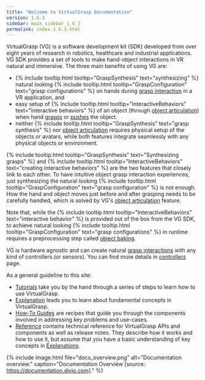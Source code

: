 ```yaml
---
title: "Welcome to VirtualGrasp Documentation"
version: 1.6.3
sidebar: main_sidebar_1_6_3
permalink: index.1.6.3.html
---
```


VirtualGrasp (VG) is a software development kit (SDK) developed from over eight years of research in robotics, healthcare and industrial applications.
VG SDK provides a set of tools to make hand-object interactions in VR natural and immersive. The three main benefits of using VG are:
* {% include tooltip.html tooltip="GraspSynthesis" text="synthesizing" %} natural looking {% include tooltip.html tooltip="GraspConfiguration" text="grasp configurations" %} on hands during [grasp interaction](grasp_interaction.1.6.3.html) in a VR application, and
* easy setup of {% include tooltip.html tooltip="InteractiveBehaviors" text="interactive behaviors" %} of an object (through [object articulation](object_articulation.1.6.3.html)) when hand [grasps](grasp_interaction.1.6.3.html) or [pushes](push_interaction.1.6.3.html) the object. 
* neither {% include tooltip.html tooltip="GraspSynthesis" text="grasp synthesis" %} nor [object articulation](object_articulation.1.6.3.html) requires physical setup of the objects or avatars, while both features integrate seamlessly with any physical objects or environment.

{% include tooltip.html tooltip="GraspSynthesis" text="Synthesizing grasps" %} and {% include tooltip.html tooltip="InteractiveBehaviors" text="creating interactive behaviors" %} are the two features that closely link to each other. 
To have intuitive object grasp interaction experiences, just synthesizing the natural looking 
{% include tooltip.html tooltip="GraspConfiguration" text="grasp configuration" %} is not enough. How the hand and object moves just before and after grasping needs to be carefully handled, which is solved by VG's [object articulation](object_articulation.1.6.3.html) feature.

Note that, while the {% include tooltip.html tooltip="InteractiveBehaviors" text="interactive behavior" %} is provided out of the box from the VG SDK, 
to achieve natural looking {% include tooltip.html tooltip="GraspConfiguration" text="grasp configurations" %} in runtime
requires a preprocessing step called [object baking](object_baking.1.6.3.html).

VG is hardware agnostic and can create natural [grasp interactions](grasp_interaction.1.6.3.html) with any kind of controllers (or sensors). 
You can find more details in [controllers](controllers.1.6.3.html) page.

As a general guideline to this site:

* [Tutorials](unity_get_started_installation.1.6.3.html) take you by the hand through a series of steps to learn how to use VirtualGrasp.
* [Explanation](controllers.1.6.3.html) leads you to learn about fundamental concepts in VirtualGrasp.
* [How-To Guides](unity_component_myvirtualgrasp.1.6.3.html) are recipes that guide you through the components involved in addressing key problems and use-cases.
* [Reference](virtualgrasp_unityapi.1.6.3.html) contains technical reference for VirtualGrasp APIs and components as well as release notes. They describe how it works and how to use it,
 but assume that you have a basic understanding of key concepts in [Explanations](controllers.1.6.3.html).

{% include image.html file="docs_overview.png" alt="Documentation overview." caption="Documentation Overview [source: https://documentation.divio.com]." %}